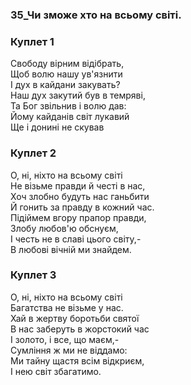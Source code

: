 ### 35_Чи зможе хто на всьому світі.
### Куплет 1
Свободу вірним відібрать,<br/>Щоб волю нашу ув'язнити<br/>І дух в кайдани закувать?<br/>Наш дух закутий був в темряві,<br/>Та Бог звільнив і волю дав:<br/>Йому кайданів світ лукавий<br/>Ще і донині не скував
### Куплет 2
О, ні, ніхто на всьому світі <br/>Не візьме правди й честі в нас, <br/>Хоч злобно будуть нас ганьбити <br/>Й гонить за правду в кожний час. <br/>Підіймем вгору прапор правди, <br/>Злобу любов'ю обснуєм, <br/>І честь не в славі цього світу,-<br/>В любові вічній ми знайдем.
### Куплет 3
О, ні, ніхто на всьому світі<br/>Багатства не візьме у нас.<br/>Хай в жертву боротьби святої<br/>В нас заберуть в жорстокий час<br/>І золото, і все, що маєм,-<br/>Сумління ж ми не віддамо:<br/>Ми тайну щастя всім відкриєм,<br/>І нею світ збагатимо.
